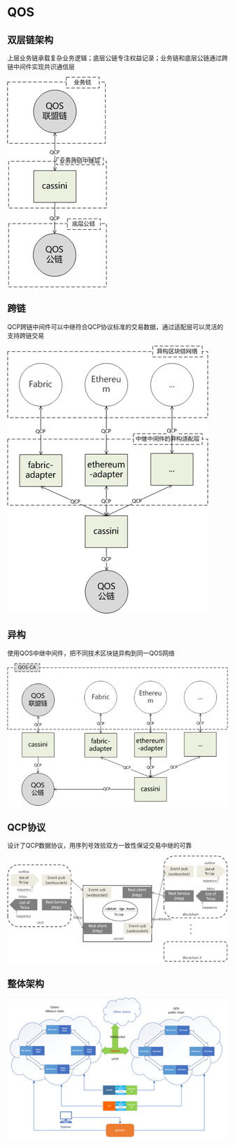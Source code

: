 # QOS

## 双层链架构

上层业务链承载复杂业务逻辑；底层公链专注权益记录；业务链和底层公链通过跨链中间件实现共识通信层

![双层链架构1](https://github.com/QOSGroup/static/blob/master/%E5%8F%8C%E5%B1%82%E9%93%BE%E6%9E%B6%E6%9E%84%EF%BC%8C%E4%B8%8A%E5%B1%82%E4%B8%9A%E5%8A%A1%E9%93%BE%E6%89%BF%E8%BD%BD%E5%A4%8D%E6%9D%82%E4%B8%9A%E5%8A%A1%E9%80%BB%E8%BE%91%EF%BC%9B%E5%BA%95%E5%B1%82%E5%85%AC%E9%93%BE%E4%B8%93%E6%B3%A8%E6%9D%83%E7%9B%8A%E8%AE%B0%E5%BD%95%EF%BC%9B%E4%B8%9A%E5%8A%A1%E9%93%BE%E5%92%8C%E5%BA%95%E5%B1%82%E5%85%AC%E9%93%BE%E9%80%9A%E8%BF%87%E8%B7%A8%E9%93%BE%E4%B8%AD%E9%97%B4%E4%BB%B6%E5%AE%9E%E7%8E%B0%E5%85%B1%E8%AF%86%E9%80%9A%E4%BF%A1%E5%B1%82.jpg)

## 跨链

QCP跨链中间件可以中继符合QCP协议标准的交易数据，通过适配层可以灵活的支持跨链交易

![双层链架构2](https://github.com/QOSGroup/static/blob/master/QCP%E8%B7%A8%E9%93%BE%E4%B8%AD%E9%97%B4%E4%BB%B6%E5%8F%AF%E4%BB%A5%E4%B8%AD%E7%BB%A7%E7%AC%A6%E5%90%88QCP%E5%8D%8F%E8%AE%AE%E6%A0%87%E5%87%86%E7%9A%84%E4%BA%A4%E6%98%93%E6%95%B0%E6%8D%AE%EF%BC%8C%E9%80%9A%E8%BF%87%E9%80%82%E9%85%8D%E5%B1%82%E5%8F%AF%E4%BB%A5%E7%81%B5%E6%B4%BB%E7%9A%84%E6%94%AF%E6%8C%81%E8%B7%A8%E9%93%BE%E4%BA%A4%E6%98%93.jpg)

## 异构

使用QOS中继中间件，把不同技术区块链异构到同一QOS网络

![双层链架构3](https://github.com/QOSGroup/static/blob/master/%E4%BD%BF%E7%94%A8QOS%E4%B8%AD%E7%BB%A7%E4%B8%AD%E9%97%B4%E4%BB%B6%EF%BC%8C%E6%8A%8A%E4%B8%8D%E5%90%8C%E6%8A%80%E6%9C%AF%E5%8C%BA%E5%9D%97%E9%93%BE%E5%BC%82%E6%9E%84%E5%88%B0%E5%90%8C%E4%B8%80QOS%E7%BD%91%E7%BB%9C.jpg)

## QCP协议

设计了QCP数据协议，用序列号效验双方一致性保证交易中继的可靠

![cassini](https://github.com/QOSGroup/static/blob/master/cassini.jpg)

## 整体架构

![双层链架构4](https://github.com/QOSGroup/static/blob/master/sdk-qmoon.png)
